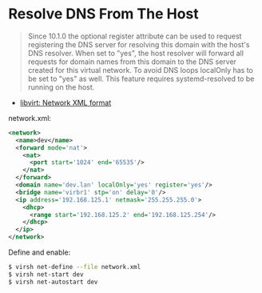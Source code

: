 # Resolve DNS From The Host

> Since 10.1.0 the optional register attribute can be used to request
> registering the DNS server for resolving this domain with the host's
> DNS resolver. When set to "yes", the host resolver will forward all
> requests for domain names from this domain to the DNS server created
> for this virtual network. To avoid DNS loops localOnly has to be set
> to "yes" as well. This feature requires systemd-resolved to be running
> on the host.

- [libvirt: Network XML format](https://libvirt.org/formatnetwork.html#id3)

network.xml:

```xml
<network>
  <name>dev</name>
  <forward mode='nat'>
    <nat>
      <port start='1024' end='65535'/>
    </nat>
  </forward>
  <domain name='dev.lan' localOnly='yes' register='yes'/>
  <bridge name='virbr1' stp='on' delay='0'/>
  <ip address='192.168.125.1' netmask='255.255.255.0'>
    <dhcp>
      <range start='192.168.125.2' end='192.168.125.254'/>
    </dhcp>
  </ip>
</network>
```

Define and enable:

```bash
$ virsh net-define --file network.xml
$ virsh net-start dev
$ virsh net-autostart dev
```
